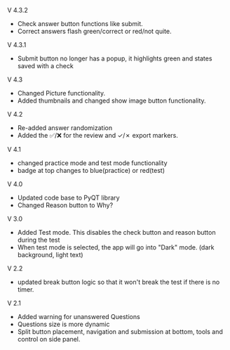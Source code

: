 V 4.3.2 
- Check answer button functions like submit.
- Correct answers flash green/correct or red/not quite.

V 4.3.1
- Submit button no longer has a popup, it highlights green and states saved with a check

V 4.3
- Changed Picture functionality.
- Added thumbnails and changed show image button functionality.

V 4.2
- Re-added answer randomization
- Added the ✅/❌ for the review and ✓/✗ export markers.

V 4.1
- changed practice mode and test mode functionality
- badge at top changes to blue(practice) or red(test)

V 4.0
- Updated code base to PyQT library
- Changed Reason button to Why?

V 3.0
- Added Test mode. This disables the check button and reason button during the test
- When test mode is selected, the app will go into "Dark" mode. (dark background, light text)

V 2.2
- updated break button logic so that it won't break the test if there is no timer.

V 2.1
- Added warning for unanswered Questions
- Questions size is more dynamic
- Split button placement, navigation and submission at bottom, tools and control on side panel. 
